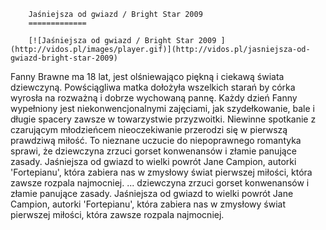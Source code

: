 
        Jaśniejsza od gwiazd / Bright Star 2009 
        =============
        
        [![Jaśniejsza od gwiazd / Bright Star 2009 ](http://vidos.pl/images/player.gif)](http://vidos.pl/jasniejsza-od-gwiazd-bright-star-2009)
        
        
 Fanny Brawne ma 18 lat, jest olśniewająco piękną i ciekawą świata dziewczyną. Powściągliwa matka dołożyła wszelkich starań by córka wyrosła na rozważną i dobrze wychowaną pannę. Każdy dzień Fanny wypełniony jest niekonwencjonalnymi zajęciami, jak szydełkowanie, bale i długie spacery zawsze w towarzystwie przyzwoitki. Niewinne spotkanie z czarującym młodzieńcem nieoczekiwanie przerodzi się w pierwszą prawdziwą miłość. To nieznane uczucie do niepoprawnego romantyka sprawi, że dziewczyna zrzuci gorset konwenansów i złamie panujące zasady. Jaśniejsza od gwiazd to wielki powrót Jane Campion, autorki 'Fortepianu', która zabiera nas w zmysłowy świat pierwszej miłości, która zawsze rozpala najmocniej.   ... dziewczyna zrzuci gorset konwenansów i złamie panujące zasady. Jaśniejsza od gwiazd to wielki powrót Jane Campion, autorki 'Fortepianu', która zabiera nas w zmysłowy świat pierwszej miłości, która zawsze rozpala najmocniej.
    